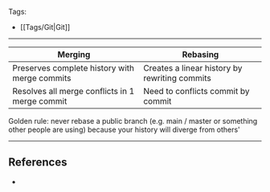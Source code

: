 Tags:
- [[Tags/Git|Git]]
---

| Merging                                        | Rebasing                                      |
| ---------------------------------------------- | --------------------------------------------- |
| Preserves complete history with merge commits  | Creates a linear history by rewriting commits |
| Resolves all merge conflicts in 1 merge commit | Need to conflicts commit by commit            |
Golden rule: never rebase a public branch (e.g. main / master or something other people are using) because your history will diverge from others'


---
## References
- 